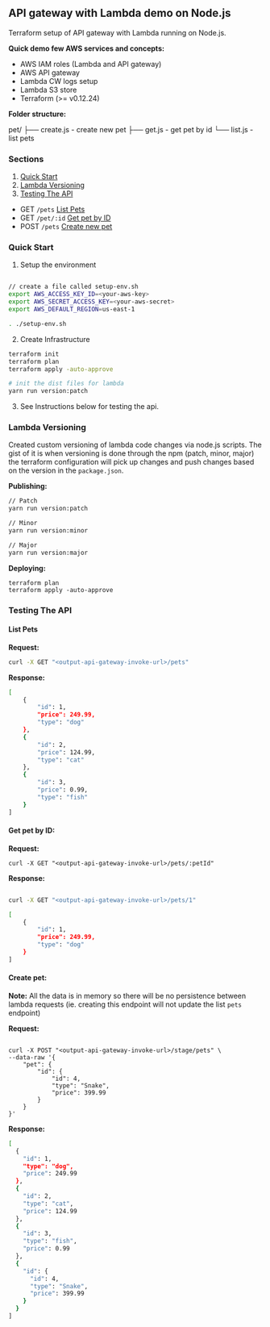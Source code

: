 ## API gateway with Lambda demo on Node.js

Terraform setup of API gateway with Lambda running on Node.js.

**Quick demo few AWS services and concepts:**

- AWS IAM roles (Lambda and API gateway)
- AWS API gateway
- Lambda CW logs setup 
- Lambda S3 store 
- Terraform (>= v0.12.24)

**Folder structure:**  

pet/
├── create.js - create new pet
├── get.js    - get pet by id
└── list.js   - list pets


### Sections

1. [Quick Start](#quick-start)  
2. [Lambda Versioning](#lambda-versioning)  
3. [Testing The API](#testing-the-api)  
- GET `/pets` [List Pets](#list-pets)  
- GET `/pet/:id` [Get pet by ID](#get-pet-by-id)  
- POST `/pets` [Create new pet](#create-pet)  

### Quick Start

1. Setup the environment   
```sh

// create a file called setup-env.sh 
export AWS_ACCESS_KEY_ID=<your-aws-key>
export AWS_SECRET_ACCESS_KEY=<your-aws-secret>
export AWS_DEFAULT_REGION=us-east-1

. ./setup-env.sh
```

2. Create Infrastructure  

```sh
terraform init
terraform plan
terraform apply -auto-approve 

# init the dist files for lambda
yarn run version:patch
```

3. See Instructions below for testing the api.


### Lambda Versioning 

Created custom versioning of lambda code changes via node.js scripts. The gist of it is when versioning is done through the npm (patch, minor, major) the terraform configuration will pick up changes and push changes based on the version in the `package.json`. 


**Publishing:**
```sh
// Patch
yarn run version:patch

// Minor 
yarn run version:minor

// Major 
yarn run version:major
```

**Deploying:**

```
terraform plan
terraform apply -auto-approve 
```

### Testing The API


#### List Pets 

**Request:**  
```sh
curl -X GET "<output-api-gateway-invoke-url>/pets"
```

**Response:**  
```sh
[
    {
        "id": 1,
        "price": 249.99,
        "type": "dog"
    },
    {
        "id": 2,
        "price": 124.99,
        "type": "cat"
    },
    {
        "id": 3,
        "price": 0.99,
        "type": "fish"
    }
]

```

#### Get pet by ID:

**Request:**    

```
curl -X GET "<output-api-gateway-invoke-url>/pets/:petId"

```

**Response:**  

```sh

curl -X GET "<output-api-gateway-invoke-url>/pets/1"

[
    {
        "id": 1,
        "price": 249.99,
        "type": "dog"
    }
]

```

#### Create pet:

**Note:** All the data is in memory so there will be no persistence between lambda requests (ie. creating this endpoint will not update the list `pets` endpoint)

**Request:**    

```

curl -X POST "<output-api-gateway-invoke-url>/stage/pets" \
--data-raw '{
    "pet": {
        "id": {
            "id": 4,
            "type": "Snake",
            "price": 399.99
        }
    }
}'

```

**Response:**  

```sh
[
  {
    "id": 1,
    "type": "dog",
    "price": 249.99
  },
  {
    "id": 2,
    "type": "cat",
    "price": 124.99
  },
  {
    "id": 3,
    "type": "fish",
    "price": 0.99
  },
  {
    "id": {
      "id": 4,
      "type": "Snake",
      "price": 399.99
    }
  }
]

```
